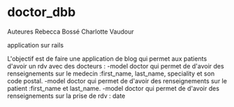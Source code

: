 # doctor_dbb

Auteures
Rebecca Bossé
Charlotte Vaudour

application sur rails 

L'objectif est de faire une application de blog qui permet aux patients d'avoir un rdv avec des docteurs :
-model doctor qui permet de d'avoir des renseignements sur le medecin :first_name, last_name, speciality et son code postal.
-model doctor qui permet de d'avoir des renseignements sur le patient :first_name et last_name.
-model doctor qui permet de d'avoir des renseignements sur la prise de rdv : date



